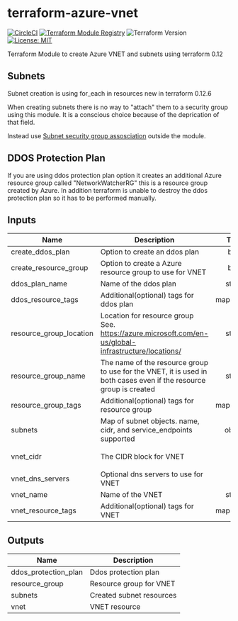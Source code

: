 # terraform-azure-vnet

[![CircleCI](https://circleci.com/gh/nlarzon/terraform-azure-vnet.svg?style=svg)](https://circleci.com/gh/nlarzon/terraform-azure-vnet)
[![Terraform Module Registry](https://img.shields.io/badge/Terraform%20Module%20Registry-0.9.1-green.svg)](https://registry.terraform.io/modules/nlarzon/vnet/azure/0.9.1)
![Terraform Version](https://img.shields.io/badge/Terraform-0.12.6-green.svg)
[![License: MIT](https://img.shields.io/badge/License-MIT-green.svg)](https://opensource.org/licenses/MIT)

Terraform Module to create Azure VNET and subnets using terraform 0.12

## Subnets

Subnet creation is using for_each in resources new in terraform 0.12.6

When creating subnets there is no way to "attach" them to a security group using this module. It is a conscious choice because of the deprication of that field.

Instead use [Subnet security group assosciation](https://www.terraform.io/docs/providers/azurerm/r/subnet_network_security_group_association.html) outside the module.

## DDOS Protection Plan

If you are using ddos protection plan option it creates an additional Azure resource group called "NetworkWatcherRG" this is a resource group created by Azure.
In addition terraform is unable to destroy the ddos protection plan so it has to be performed manually.

<!-- BEGINNING OF PRE-COMMIT-TERRAFORM DOCS HOOK -->
## Inputs

| Name | Description | Type | Default | Required |
|------|-------------|:----:|:-----:|:-----:|
| create\_ddos\_plan | Option to create an ddos plan | bool | `"false"` | no |
| create\_resource\_group | Option to create a Azure resource group to use for VNET | bool | `"true"` | no |
| ddos\_plan\_name | Name of the ddos plan | string | `"myDDOSplan"` | no |
| ddos\_resource\_tags | Additional(optional) tags for ddos plan | map(string) | `{}` | no |
| resource\_group\_location | Location for resource group See. https://azure.microsoft.com/en-us/global-infrastructure/locations/ | string | `"North Europe"` | no |
| resource\_group\_name | The name of the resource group to use for the VNET, it is used in both cases even if the resource group is created | string | `"myRG"` | no |
| resource\_group\_tags | Additional(optional) tags for resource group | map(string) | `{}` | no |
| subnets | Map of subnet objects. name, cidr, and service_endpoints supported | object | `{}` | no |
| vnet\_cidr | The CIDR block for VNET | list | `[ "10.0.0.0/16" ]` | no |
| vnet\_dns\_servers | Optional dns servers to use for VNET | list | `[]` | no |
| vnet\_name | Name of the VNET | string | `"myVNET"` | no |
| vnet\_resource\_tags | Additional(optional) tags for VNET | map(string) | `{}` | no |

## Outputs

| Name | Description |
|------|-------------|
| ddos\_protection\_plan | Ddos protection plan |
| resource\_group | Resource group for VNET |
| subnets | Created subnet resources |
| vnet | VNET resource |

<!-- END OF PRE-COMMIT-TERRAFORM DOCS HOOK -->
